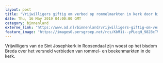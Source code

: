 ```yaml
---
layout: post
title: "Vrijwilligers giftig om verbod op rommelmarkten in kerk door bisdom"
date: Thu, 16 May 2019 04:00:00 GMT
category: binnenland
externe_link: "https://www.ad.nl/binnenland/vrijwilligers-giftig-om-verbod-op-rommelmarkten-in-kerk-door-bisdom~a7a67cac/"
feature_image: "https://images0.persgroep.net/rcs/KbM1i--yPLeqH_982BcTVvNSxTM/diocontent/101810511/_fitwidth/400/?appId=21791a8992982cd8da851550a453bd7f&quality=0.7"
---
```


Vrijwilligers van de Sint Josephkerk in Roosendaal zijn woest op het bisdom Breda over het versneld verbieden van rommel- en boekenmarkten in de kerk.

